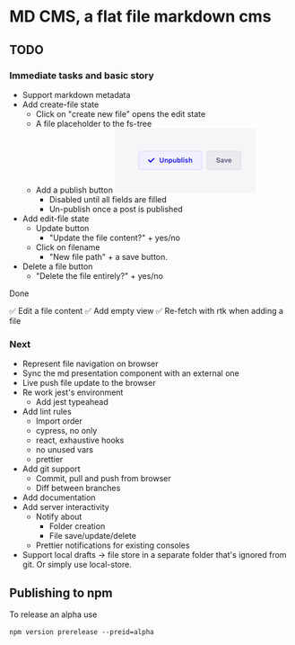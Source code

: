 # MD CMS, a flat file markdown cms

## TODO

### Immediate tasks and basic story

- Support markdown metadata
- Add create-file state
  - Click on "create new file" opens the edit state
  - A file placeholder to the fs-tree
  - Add a publish button
    ![btn](./todo/publish-btn.png)
    - Disabled until all fields are filled
    - Un-publish once a post is published
- Add edit-file state
  - Update button
    - "Update the file content?" + yes/no
  - Click on filename
    - "New file path" + a save button.
- Delete a file button
  - "Delete the file entirely?" + yes/no

Done

✅ Edit a file content
✅ Add empty view
✅ Re-fetch with rtk when adding a file

### Next

- Represent file navigation on browser
- Sync the md presentation component with an external one
- Live push file update to the browser
- Re work jest's environment
  - Add jest typeahead
- Add lint rules
  - Import order
  - cypress, no only
  - react, exhaustive hooks
  - no unused vars
  - prettier
- Add git support
  - Commit, pull and push from browser
  - Diff between branches
- Add documentation
- Add server interactivity
  - Notify about
    - Folder creation
    - File save/update/delete
  - Prettier notifications for existing consoles
- Support local drafts -> file store in a separate
  folder that's ignored from git. Or simply use local-store.

## Publishing to npm

To release an alpha use

```
npm version prerelease --preid=alpha
``` 
